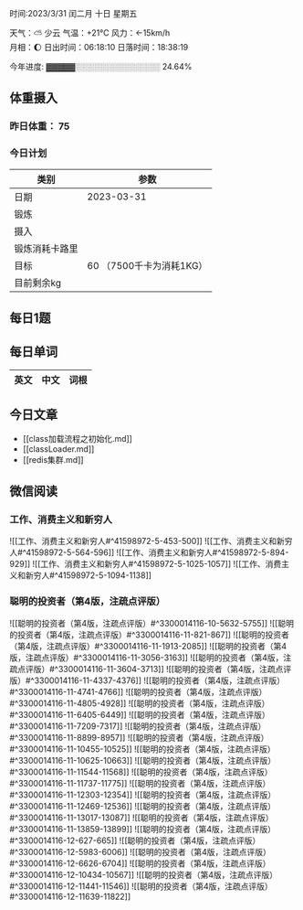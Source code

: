 

时间:2023/3/31 闰二月 十日 星期五

天气：⛅️  少云 气温：+21°C 风力：←15km/h  
月相：🌔 日出时间：06:18:10 日落时间：18:38:19

今年进度: ▓▓▓▓▓░░░░░░░░░░░░░░░ 24.64%

## 体重摄入

### 昨日体重： 75
### 今日计划
| 类别           | 参数                    |
| -------------- | ----------------------- |
| 日期           | 2023-03-31               |
| 锻炼           |               |
| 摄入           |  |
| 锻炼消耗卡路里 | |
| 目标           | 60      （7500千卡为消耗1KG）                |
| 目前剩余kg               |                          |



## 每日1题



## 每日单词

| 英文       | 中文       |词根|
| ---------- | ---------- | ---|


## 今日文章

- [[class加载流程之初始化.md]]
- [[classLoader.md]]
- [[redis集群.md]]


## 微信阅读

<!-- start of weread -->

### 工作、消费主义和新穷人
![[工作、消费主义和新穷人#^41598972-5-453-500]]
![[工作、消费主义和新穷人#^41598972-5-564-596]]
![[工作、消费主义和新穷人#^41598972-5-894-929]]
![[工作、消费主义和新穷人#^41598972-5-1025-1057]]
![[工作、消费主义和新穷人#^41598972-5-1094-1138]]

### 聪明的投资者（第4版，注疏点评版）
![[聪明的投资者（第4版，注疏点评版）#^3300014116-10-5632-5755]]
![[聪明的投资者（第4版，注疏点评版）#^3300014116-11-821-867]]
![[聪明的投资者（第4版，注疏点评版）#^3300014116-11-1913-2085]]
![[聪明的投资者（第4版，注疏点评版）#^3300014116-11-3056-3163]]
![[聪明的投资者（第4版，注疏点评版）#^3300014116-11-3604-3713]]
![[聪明的投资者（第4版，注疏点评版）#^3300014116-11-4337-4376]]
![[聪明的投资者（第4版，注疏点评版）#^3300014116-11-4741-4766]]
![[聪明的投资者（第4版，注疏点评版）#^3300014116-11-4805-4928]]
![[聪明的投资者（第4版，注疏点评版）#^3300014116-11-6405-6449]]
![[聪明的投资者（第4版，注疏点评版）#^3300014116-11-7209-7317]]
![[聪明的投资者（第4版，注疏点评版）#^3300014116-11-8899-8957]]
![[聪明的投资者（第4版，注疏点评版）#^3300014116-11-10455-10525]]
![[聪明的投资者（第4版，注疏点评版）#^3300014116-11-10625-10663]]
![[聪明的投资者（第4版，注疏点评版）#^3300014116-11-11544-11568]]
![[聪明的投资者（第4版，注疏点评版）#^3300014116-11-11737-11775]]
![[聪明的投资者（第4版，注疏点评版）#^3300014116-11-12303-12354]]
![[聪明的投资者（第4版，注疏点评版）#^3300014116-11-12469-12536]]
![[聪明的投资者（第4版，注疏点评版）#^3300014116-11-13017-13087]]
![[聪明的投资者（第4版，注疏点评版）#^3300014116-11-13859-13899]]
![[聪明的投资者（第4版，注疏点评版）#^3300014116-12-627-665]]
![[聪明的投资者（第4版，注疏点评版）#^3300014116-12-5983-6006]]
![[聪明的投资者（第4版，注疏点评版）#^3300014116-12-6626-6704]]
![[聪明的投资者（第4版，注疏点评版）#^3300014116-12-10434-10567]]
![[聪明的投资者（第4版，注疏点评版）#^3300014116-12-11441-11546]]
![[聪明的投资者（第4版，注疏点评版）#^3300014116-12-11639-11822]]

<!-- end of weread -->
